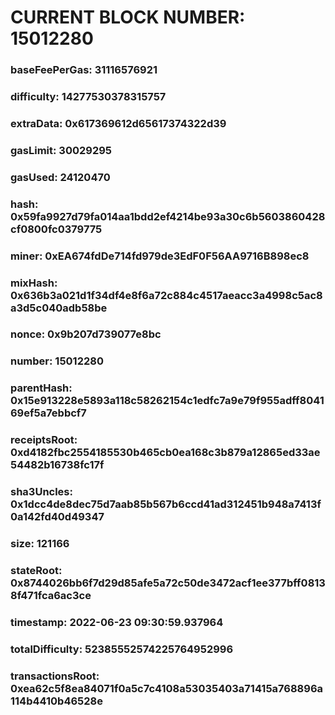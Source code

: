 # CURRENT BLOCK NUMBER: 15012280

### baseFeePerGas: 31116576921
### difficulty: 14277530378315757
### extraData: 0x617369612d65617374322d39
### gasLimit: 30029295
### gasUsed: 24120470
### hash: 0x59fa9927d79fa014aa1bdd2ef4214be93a30c6b5603860428cf0800fc0379775
### miner: 0xEA674fdDe714fd979de3EdF0F56AA9716B898ec8
### mixHash: 0x636b3a021d1f34df4e8f6a72c884c4517aeacc3a4998c5ac8a3d5c040adb58be
### nonce: 0x9b207d739077e8bc
### number: 15012280
### parentHash: 0x15e913228e5893a118c58262154c1edfc7a9e79f955adff804169ef5a7ebbcf7
### receiptsRoot: 0xd4182fbc2554185530b465cb0ea168c3b879a12865ed33ae54482b16738fc17f
### sha3Uncles: 0x1dcc4de8dec75d7aab85b567b6ccd41ad312451b948a7413f0a142fd40d49347
### size: 121166
### stateRoot: 0x8744026bb6f7d29d85afe5a72c50de3472acf1ee377bff08138f471fca6ac3ce
### timestamp: 2022-06-23 09:30:59.937964
### totalDifficulty: 52385552574225764952996
### transactionsRoot: 0xea62c5f8ea84071f0a5c7c4108a53035403a71415a768896a114b4410b46528e
